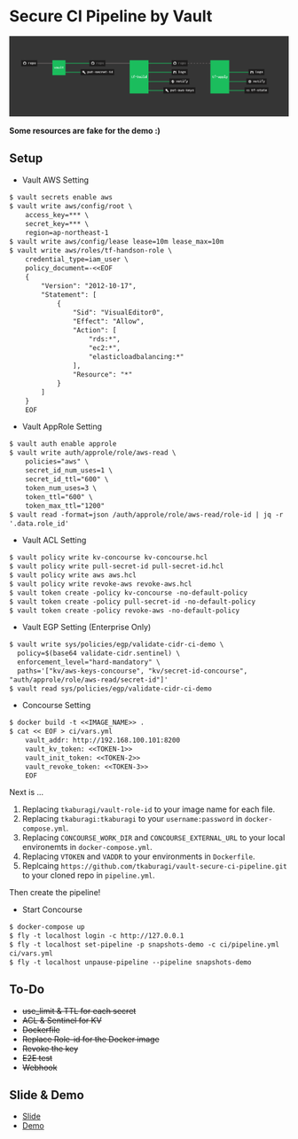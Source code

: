 # Secure CI Pipeline by Vault
![](concourse.png)

**Some resources are fake for the demo :)**

## Setup

* Vault AWS Setting
```shell script
$ vault secrets enable aws
$ vault write aws/config/root \
    access_key=*** \
    secret_key=*** \
    region=ap-northeast-1
$ vault write aws/config/lease lease=10m lease_max=10m
$ vault write aws/roles/tf-handson-role \  
    credential_type=iam_user \
    policy_document=-<<EOF
    {
        "Version": "2012-10-17",
        "Statement": [
            {
                "Sid": "VisualEditor0",
                "Effect": "Allow",
                "Action": [
                    "rds:*",
                    "ec2:*",
                    "elasticloadbalancing:*"
                ],
                "Resource": "*"
            }
        ]
    }
    EOF
```

* Vault AppRole Setting
```shell script
$ vault auth enable approle
$ vault write auth/approle/role/aws-read \
    policies="aws" \
    secret_id_num_uses=1 \
    secret_id_ttl="600" \
    token_num_uses=3 \
    token_ttl="600" \
    token_max_ttl="1200"
$ vault read -format=json /auth/approle/role/aws-read/role-id | jq -r '.data.role_id'
```

* Vault ACL Setting
```shell script
$ vault policy write kv-concourse kv-concourse.hcl
$ vault policy write pull-secret-id pull-secret-id.hcl
$ vault policy write aws aws.hcl
$ vault policy write revoke-aws revoke-aws.hcl
$ vault token create -policy kv-concourse -no-default-policy
$ vault token create -policy pull-secret-id -no-default-policy
$ vault token create -policy revoke-aws -no-default-policy
```

* Vault EGP Setting (Enterprise Only)
```shell script
$ vault write sys/policies/egp/validate-cidr-ci-demo \
  policy=$(base64 validate-cidr.sentinel) \
  enforcement_level="hard-mandatory" \
  paths='["kv/aws-keys-concourse", "kv/secret-id-concourse", "auth/approle/role/aws-read/secret-id"]'
$ vault read sys/policies/egp/validate-cidr-ci-demo
```

* Concourse Setting
```shell script
$ docker build -t <<IMAGE_NAME>> .
$ cat << EOF > ci/vars.yml
    vault_addr: http://192.168.100.101:8200
    vault_kv_token: <<TOKEN-1>>
    vault_init_token: <<TOKEN-2>>
    vault_revoke_token: <<TOKEN-3>>
    EOF
```

Next is ...

1. Replacing `tkaburagi/vault-role-id` to your image name for each file.
2. Replacing `tkaburagi:tkaburagi` to your `username:password` in `docker-compose.yml`.
3. Replacing `CONCOURSE_WORK_DIR` and `CONCOURSE_EXTERNAL_URL` to your local environemts in `docker-compose.yml`.
4. Replacing `VTOKEN` and `VADDR` to your environments in `Dockerfile`.
5. Replcaing `https://github.com/tkaburagi/vault-secure-ci-pipeline.git` to your cloned repo in `pipeline.yml`.

Then create the pipeline!

* Start Concourse
```shell script
$ docker-compose up
$ fly -t localhost login -c http://127.0.0.1
$ fly -t localhost set-pipeline -p snapshots-demo -c ci/pipeline.yml ci/vars.yml
$ fly -t localhost unpause-pipeline --pipeline snapshots-demo
```

## To-Do
* ~~use_limit & TTL for each secret~~
* ~~ACL & Sentinel for KV~~
* ~~Dockerfile~~
* ~~Replace Role-id for the Docker image~~
* ~~Revoke the key~~
* ~~E2E test~~
* ~~Webhook~~

## Slide & Demo
* [Slide](https://docs.google.com/presentation/d/1oWaj9dpbG3zbwmtW-_DMvyZuR2flju-DtrNNG775jYA/edit?usp=sharing)
* [Demo]()